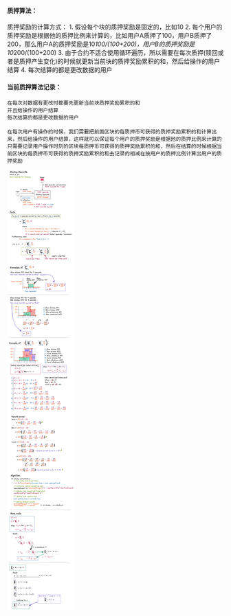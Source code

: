 #### 质押算法：
质押奖励的计算方式：
    1. 假设每个块的质押奖励是固定的，比如10
    2. 每个用户的质押奖励是根据他的质押比例来计算的，比如用户A质押了100，用户B质押了200，那么用户A的质押奖励是10*100/(100+200)，用户B的质押奖励是10*200/(100+200)
    3. 由于合约不适合使用循环遍历，所以需要在每次质押(赎回或者是质押产生变化)的时候就更新当前块的质押奖励累积的和，然后给操作的用户结算
    4. 每次结算的都是更改数据的用户

#### 当前质押算法记录：
    在每次对数据有更改时都要先更新当前块质押奖励累积的和
    并且给操作的用户结算
    每次结算的都是更改数据的用户

    在每次用户有操作的时候，我们需要把前面区块的每质押币可获得的质押奖励累积的和计算出来，然后给操作的用户结算，这样就可以保证每个用户的质押奖励是根据他的质押比例来计算的
    只需要记录用户操作时刻的区块每质押币可获得的质押奖励累积的和，然后在结算的时候根据当前区块的每质押币可获得的质押奖励累积的和去记录的相减在按用户的质押比例计算出用户的质押奖励
![质押算法图示](../image/WechatIMG84.jpg)

